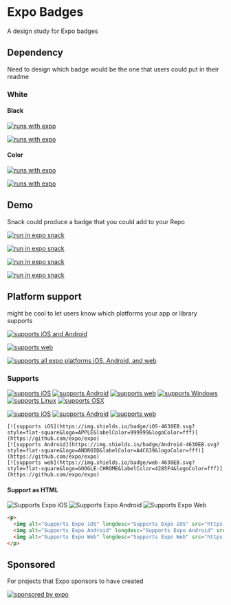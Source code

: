 # Expo Badges

A design study for Expo badges

## Dependency

Need to design which badge would be the one that users could put in their readme

### White

#### Black

[![runs with expo](https://img.shields.io/badge/Runs%20with%20Expo-000.svg?style=flat&logo=EXPO&labelColor=ffffff&logoColor=000)](https://github.com/expo/expo)

[![runs with expo](https://img.shields.io/badge/Runs%20with%20Expo-000.svg?style=flat-square&logo=EXPO&labelColor=ffffff&logoColor=000)](https://github.com/expo/expo)

#### Color

[![runs with expo](https://img.shields.io/badge/Runs%20with%20Expo-4630EB.svg?style=flat&logo=EXPO&labelColor=f3f3f3&logoColor=000)](https://github.com/expo/expo)

[![runs with expo](https://img.shields.io/badge/Runs%20with%20Expo-4630EB.svg?style=flat-square&logo=EXPO&labelColor=f3f3f3&logoColor=000)](https://github.com/expo/expo)

## Demo

Snack could produce a badge that you could add to your Repo

[![run in expo snack](https://img.shields.io/badge/RUN%20IN%20SNACK-4630EB.svg?style=for-the-badge&logo=EXPO&labelColor=FFF&logoColor=000)](https://snack.expo.io)

[![run in expo snack](https://img.shields.io/badge/Run%20in%20Snack-4630EB.svg?style=flat-square&logo=EXPO&labelColor=FFF&logoColor=000)](https://snack.expo.io)

[![run in expo snack](https://img.shields.io/badge/SNACK-TRY%20NOW-4630EB.svg?style=for-the-badge&logo=EXPO&labelColor=000&logoColor=FFF)](https://snack.expo.io)

[![run in expo snack](https://img.shields.io/badge/snack-Try%20now-4630EB.svg?style=flat-square&logo=EXPO&labelColor=000&logoColor=FFF&logoWidth=20)](https://snack.expo.io)

## Platform support

might be cool to let users know which platforms your app or library supports

[![supports iOS and Android](https://img.shields.io/badge/Platforms-Native-4630EB.svg?style=for-the-badge&logo=EXPO&labelColor=000&logoColor=fff)](https://github.com/expo/expo)

[![supports web](https://img.shields.io/badge/Platforms-Web-4630EB.svg?style=for-the-badge&logo=EXPO&labelColor=000&logoColor=fff)](https://github.com/expo/expo)

[![supports all expo platforms iOS, Android, and web](https://img.shields.io/badge/Platforms-Universal-4630EB.svg?style=for-the-badge&logo=EXPO&labelColor=000&logoColor=fff)](https://github.com/expo/expo)

### Supports

[![supports iOS](https://img.shields.io/badge/iOS-4630EB.svg?style=for-the-badge&logo=APPLE&labelColor=000&logoColor=fff)](https://github.com/expo/expo)
[![supports Android](https://img.shields.io/badge/Android-4630EB.svg?style=for-the-badge&logo=ANDROID&labelColor=000&logoColor=fff)](https://github.com/expo/expo)
[![supports web](https://img.shields.io/badge/Web-4630EB.svg?style=for-the-badge&logo=GOOGLE-CHROME&labelColor=000&logoColor=fff)](https://github.com/expo/expo)
[![supports Windows](https://img.shields.io/badge/Windows-4630EB.svg?style=for-the-badge&logo=WINDOWS&labelColor=000&logoColor=fff)](https://github.com/expo/expo)
[![supports Linux](https://img.shields.io/badge/Linux-4630EB.svg?style=for-the-badge&logo=LINUX&labelColor=000&logoColor=fff)](https://github.com/expo/expo)
[![supports OSX](https://img.shields.io/badge/OSX-4630EB.svg?style=for-the-badge&logo=APPLE&labelColor=000&logoColor=fff)](https://github.com/expo/expo)

[![supports iOS](https://img.shields.io/badge/iOS-4630EB.svg?style=flat-square&logo=APPLE&labelColor=999999&logoColor=fff)](https://github.com/expo/expo)
[![supports Android](https://img.shields.io/badge/Android-4630EB.svg?style=flat-square&logo=ANDROID&labelColor=A4C639&logoColor=fff)](https://github.com/expo/expo)
[![supports web](https://img.shields.io/badge/web-4630EB.svg?style=flat-square&logo=GOOGLE-CHROME&labelColor=4285F4&logoColor=fff)](https://github.com/expo/expo)


```
[![supports iOS](https://img.shields.io/badge/iOS-4630EB.svg?style=flat-square&logo=APPLE&labelColor=999999&logoColor=fff)](https://github.com/expo/expo)
[![supports Android](https://img.shields.io/badge/Android-4630EB.svg?style=flat-square&logo=ANDROID&labelColor=A4C639&logoColor=fff)](https://github.com/expo/expo)
[![supports web](https://img.shields.io/badge/web-4630EB.svg?style=flat-square&logo=GOOGLE-CHROME&labelColor=4285F4&logoColor=fff)](https://github.com/expo/expo)
```

#### Support as HTML

<p>
<img alt="Supports Expo iOS" longdesc="Supports Expo iOS" src="https://img.shields.io/badge/iOS-4630EB.svg?style=flat-square&logo=APPLE&labelColor=999999&logoColor=fff" />
<img alt="Supports Expo Android" longdesc="Supports Expo Android" src="https://img.shields.io/badge/Android-4630EB.svg?style=flat-square&logo=ANDROID&labelColor=A4C639&logoColor=fff" />
<img alt="Supports Expo Web" longdesc="Supports Expo Web" src="https://img.shields.io/badge/web-4630EB.svg?style=flat-square&logo=GOOGLE-CHROME&labelColor=4285F4&logoColor=fff" />
</p>


```html
<p>
  <img alt="Supports Expo iOS" longdesc="Supports Expo iOS" src="https://img.shields.io/badge/iOS-4630EB.svg?style=flat-square&logo=APPLE&labelColor=999999&logoColor=fff" />
  <img alt="Supports Expo Android" longdesc="Supports Expo Android" src="https://img.shields.io/badge/Android-4630EB.svg?style=flat-square&logo=ANDROID&labelColor=A4C639&logoColor=fff" />
  <img alt="Supports Expo Web" longdesc="Supports Expo Web" src="https://img.shields.io/badge/web-4630EB.svg?style=flat-square&logo=GOOGLE-CHROME&labelColor=4285F4&logoColor=fff" />
</p>
```

## Sponsored

For projects that Expo sponsors to have created

[![sponsored by expo](https://img.shields.io/badge/Sponsored_by-Expo-4630EB.svg?style=for-the-badge&logo=EXPO&labelColor=000&logoColor=fff)](https://github.com/expo/expo)
